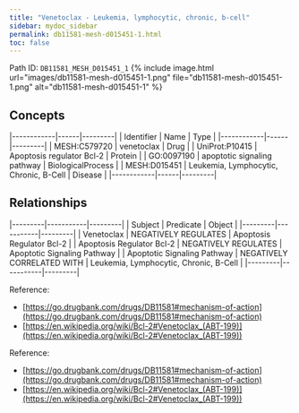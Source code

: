 ```yaml
---
title: "Venetoclax - Leukemia, lymphocytic, chronic, b-cell"
sidebar: mydoc_sidebar
permalink: db11581-mesh-d015451-1.html
toc: false 
---
```



Path ID: `DB11581_MESH_D015451_1`
{% include image.html url="images/db11581-mesh-d015451-1.png" file="db11581-mesh-d015451-1.png" alt="db11581-mesh-d015451-1" %}

## Concepts

|------------|------|---------|
| Identifier | Name | Type    |
|------------|------|---------|
| MESH:C579720 | venetoclax | Drug |
| UniProt:P10415 | Apoptosis regulator Bcl-2 | Protein |
| GO:0097190 | apoptotic signaling pathway | BiologicalProcess |
| MESH:D015451 | Leukemia, Lymphocytic, Chronic, B-Cell | Disease |
|------------|------|---------|

## Relationships

|---------|-----------|---------|
| Subject | Predicate | Object  |
|---------|-----------|---------|
| Venetoclax | NEGATIVELY REGULATES | Apoptosis Regulator Bcl-2 |
| Apoptosis Regulator Bcl-2 | NEGATIVELY REGULATES | Apoptotic Signaling Pathway |
| Apoptotic Signaling Pathway | NEGATIVELY CORRELATED WITH | Leukemia, Lymphocytic, Chronic, B-Cell |
|---------|-----------|---------|

Reference: 
  - [https://go.drugbank.com/drugs/DB11581#mechanism-of-action](https://go.drugbank.com/drugs/DB11581#mechanism-of-action)
  - [https://en.wikipedia.org/wiki/Bcl-2#Venetoclax_(ABT-199)](https://en.wikipedia.org/wiki/Bcl-2#Venetoclax_(ABT-199))

Reference: 
  - [https://go.drugbank.com/drugs/DB11581#mechanism-of-action](https://go.drugbank.com/drugs/DB11581#mechanism-of-action)
  - [https://en.wikipedia.org/wiki/Bcl-2#Venetoclax_(ABT-199)](https://en.wikipedia.org/wiki/Bcl-2#Venetoclax_(ABT-199))
